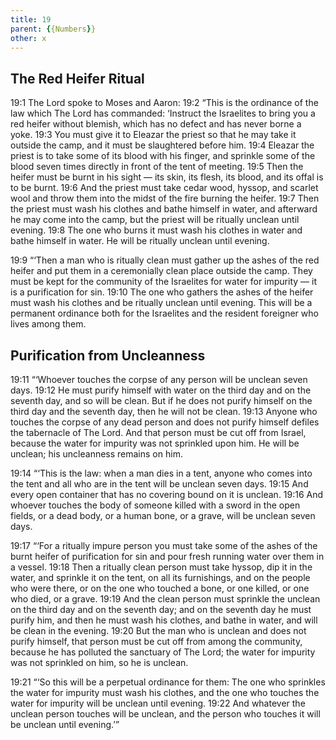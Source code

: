 ```yaml
---
title: 19
parent: {{Numbers}}
other: x
---
```



## The Red Heifer Ritual

<a name="19:1">19:1</a> The Lord spoke to Moses and Aaron: <a name="19:2">19:2</a> “This is the ordinance of the law which The Lord has commanded: ‘Instruct the Israelites to bring you a red heifer without blemish, which has no defect and has never borne a yoke. <a name="19:3">19:3</a> You must give it to Eleazar the priest so that he may take it outside the camp, and it must be slaughtered before him. <a name="19:4">19:4</a> Eleazar the priest is to take some of its blood with his finger, and sprinkle some of the blood seven times directly in front of the tent of meeting. <a name="19:5">19:5</a> Then the heifer must be burnt in his sight — its skin, its flesh, its blood, and its offal is to be burnt. <a name="19:6">19:6</a> And the priest must take cedar wood, hyssop, and scarlet wool and throw them into the midst of the fire burning the heifer. <a name="19:7">19:7</a> Then the priest must wash his clothes and bathe himself in water, and afterward he may come into the camp, but the priest will be ritually unclean until evening. <a name="19:8">19:8</a> The one who burns it must wash his clothes in water and bathe himself in water. He will be ritually unclean until evening.

<a name="19:9">19:9</a> “‘Then a man who is ritually clean must gather up the ashes of the red heifer and put them in a ceremonially clean place outside the camp. They must be kept for the community of the Israelites for water for impurity — it is a purification for sin. <a name="19:10">19:10</a> The one who gathers the ashes of the heifer must wash his clothes and be ritually unclean until evening. This will be a permanent ordinance both for the Israelites and the resident foreigner who lives among them.

## Purification from Uncleanness

<a name="19:11">19:11</a> “‘Whoever touches the corpse of any person will be unclean seven days. <a name="19:12">19:12</a> He must purify himself with water on the third day and on the seventh day, and so will be clean. But if he does not purify himself on the third day and the seventh day, then he will not be clean. <a name="19:13">19:13</a> Anyone who touches the corpse of any dead person and does not purify himself defiles the tabernacle of The Lord. And that person must be cut off from Israel, because the water for impurity was not sprinkled upon him. He will be unclean; his uncleanness remains on him.

<a name="19:14">19:14</a> “‘This is the law: when a man dies in a tent, anyone who comes into the tent and all who are in the tent will be unclean seven days. <a name="19:15">19:15</a> And every open container that has no covering bound on it is unclean. <a name="19:16">19:16</a> And whoever touches the body of someone killed with a sword in the open fields, or a dead body, or a human bone, or a grave, will be unclean seven days.

<a name="19:17">19:17</a> “‘For a ritually impure person you must take some of the ashes of the burnt heifer of purification for sin and pour fresh running water over them in a vessel. <a name="19:18">19:18</a> Then a ritually clean person must take hyssop, dip it in the water, and sprinkle it on the tent, on all its furnishings, and on the people who were there, or on the one who touched a bone, or one killed, or one who died, or a grave. <a name="19:19">19:19</a> And the clean person must sprinkle the unclean on the third day and on the seventh day; and on the seventh day he must purify him, and then he must wash his clothes, and bathe in water, and will be clean in the evening. <a name="19:20">19:20</a> But the man who is unclean and does not purify himself, that person must be cut off from among the community, because he has polluted the sanctuary of The Lord; the water for impurity was not sprinkled on him, so he is unclean.

<a name="19:21">19:21</a> “‘So this will be a perpetual ordinance for them: The one who sprinkles the water for impurity must wash his clothes, and the one who touches the water for impurity will be unclean until evening. <a name="19:22">19:22</a> And whatever the unclean person touches will be unclean, and the person who touches it will be unclean until evening.’”

